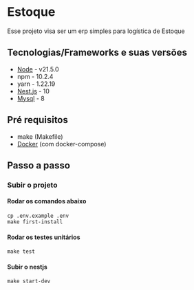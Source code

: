 
# Estoque

Esse projeto visa ser um erp simples para logística de Estoque

## Tecnologias/Frameworks e suas versões

* [Node](https://nodejs.org/en) - v21.5.0
* npm - 10.2.4
* yarn - 1.22.19
* [Nest.js](https://nestjs.com/) - 10
* [Mysql](https://www.mysql.com/) - 8

## Pré requisitos

* make (Makefile)
* [Docker](https://www.docker.com/) (com docker-compose)

## Passo a passo

### Subir o projeto

#### Rodar os comandos abaixo

```
cp .env.example .env
make first-install
```

#### Rodar os testes unitários

```
make test 
```

#### Subir o nestjs
```
make start-dev 
```